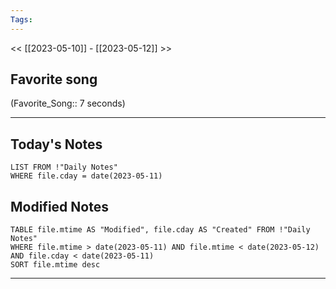 ```yaml
---
Tags:
---
```

<< [[2023-05-10]] - [[2023-05-12]] >>
## Favorite song
(Favorite_Song:: 7 seconds)

___
## Today's Notes
```dataview
LIST FROM !"Daily Notes"
WHERE file.cday = date(2023-05-11)
```
## Modified Notes
```dataview
TABLE file.mtime AS "Modified", file.cday AS "Created" FROM !"Daily Notes" 
WHERE file.mtime > date(2023-05-11) AND file.mtime < date(2023-05-12) AND file.cday < date(2023-05-11)
SORT file.mtime desc
```
___
